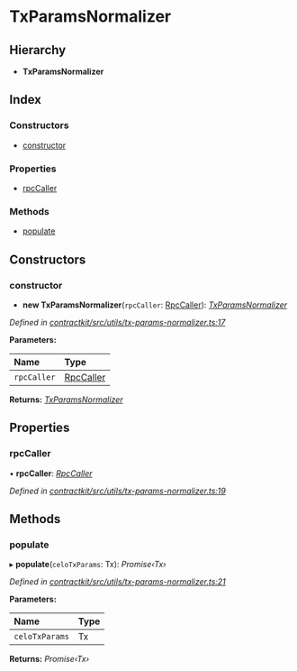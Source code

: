 # TxParamsNormalizer

## Hierarchy

* **TxParamsNormalizer**

## Index

### Constructors

* [constructor]()

### Properties

* [rpcCaller]()

### Methods

* [populate]()

## Constructors

### constructor

+ **new TxParamsNormalizer**\(`rpcCaller`: [RpcCaller]()\): [_TxParamsNormalizer_]()

_Defined in_ [_contractkit/src/utils/tx-params-normalizer.ts:17_](https://github.com/celo-org/celo-monorepo/blob/master/packages/contractkit/src/utils/tx-params-normalizer.ts#L17)

**Parameters:**

| Name | Type |
| :--- | :--- |
| `rpcCaller` | [RpcCaller]() |

**Returns:** [_TxParamsNormalizer_]()

## Properties

### rpcCaller

• **rpcCaller**: [_RpcCaller_]()

_Defined in_ [_contractkit/src/utils/tx-params-normalizer.ts:19_](https://github.com/celo-org/celo-monorepo/blob/master/packages/contractkit/src/utils/tx-params-normalizer.ts#L19)

## Methods

### populate

▸ **populate**\(`celoTxParams`: Tx\): _Promise‹Tx›_

_Defined in_ [_contractkit/src/utils/tx-params-normalizer.ts:21_](https://github.com/celo-org/celo-monorepo/blob/master/packages/contractkit/src/utils/tx-params-normalizer.ts#L21)

**Parameters:**

| Name | Type |
| :--- | :--- |
| `celoTxParams` | Tx |

**Returns:** _Promise‹Tx›_


